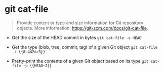 # git cat-file
> Provide content or type and size information for Git repository objects.
> More information: <https://git-scm.com/docs/git-cat-file>.

- Get the size of the HEAD commit in bytes
`git cat-file -s HEAD`

- Get the type (blob, tree, commit, tag) of a given Git object
`git cat-file -t {{8c442dc3}}`

- Pretty-print the contents of a given Git object based on its type
`git cat-file -p {{HEAD~2}}`
